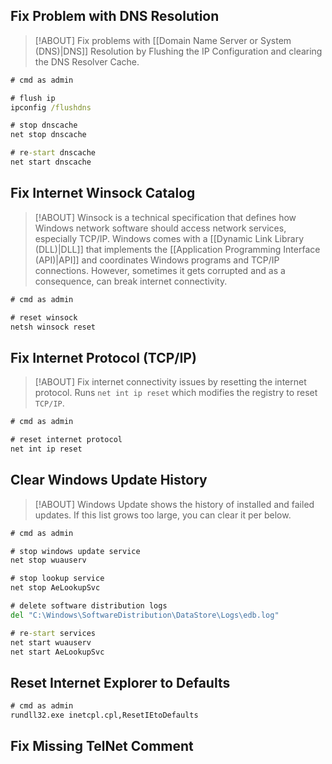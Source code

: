 ## Fix Problem with DNS Resolution

> [!ABOUT]
> Fix problems with [[Domain Name Server or System (DNS)|DNS]] Resolution by Flushing the IP Configuration and clearing the DNS Resolver Cache.

```cmd
# cmd as admin

# flush ip
ipconfig /flushdns

# stop dnscache
net stop dnscache

# re-start dnscache
net start dnscache
```

## Fix Internet Winsock Catalog

> [!ABOUT]
> Winsock is a technical specification that defines how Windows network software should access network services, especially TCP/IP. Windows comes with a [[Dynamic Link Library (DLL)|DLL]] that implements the [[Application Programming Interface (API)|API]] and coordinates Windows programs and TCP/IP connections. However, sometimes it gets corrupted and as a consequence, can break internet connectivity.

```cmd
# cmd as admin

# reset winsock
netsh winsock reset
```

## Fix Internet Protocol (TCP/IP)

> [!ABOUT]
> Fix internet connectivity issues by resetting the internet protocol. Runs `net int ip reset` which modifies the registry to reset `TCP/IP`.

```cmd
# cmd as admin

# reset internet protocol
net int ip reset
```

## Clear Windows Update History

> [!ABOUT]
> Windows Update shows the history of installed and failed updates. If this list grows too large, you can clear it per below.

```cmd
# cmd as admin

# stop windows update service
net stop wuauserv

# stop lookup service
net stop AeLookupSvc

# delete software distribution logs 
del "C:\Windows\SoftwareDistribution\DataStore\Logs\edb.log"

# re-start services
net start wuauserv
net start AeLookupSvc
```

## Reset Internet Explorer to Defaults

```cmd
# cmd as admin
rundll32.exe inetcpl.cpl,ResetIEtoDefaults
```

## Fix Missing TelNet Comment